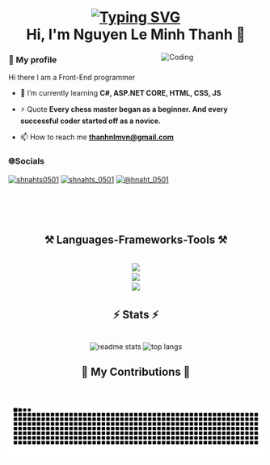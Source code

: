<div class="header" >
  <h1 align="center">
    <a href="https://git.io/typing-svg"><img src="https://readme-typing-svg.herokuapp.com?font=Fira+Code&weight=700&pause=1000&center=true&width=435&lines=Welcome+to+my+GitHub+%F0%9F%92%BB%F0%9F%92%BB!" alt="Typing SVG" /></a>
    <br>
    Hi, I'm Nguyen Le Minh Thanh 👋
  </div>

<img align="right" alt="Coding" width="40%" border-radius="30%" src="https://art.pixilart.com/sr2712ab0b35ecd.gif" style="margin-left: 1.5rem" >
<h3 >📍 My profile</h3>

<p align="left" width="40%">
  Hi there I am a Front-End programmer
  <br>
  
- 🌱 I’m currently learning **C#, ASP.NET CORE, HTML, CSS, JS**

- ⚡ Quote **Every chess master began as a beginner. And every successful coder started off as a novice.**
  
- 📫 How to reach me **thanhnlmvn@gmail.com**
  
</p>
<h3>🌐Socials</h3>
<a href="https://fb.com/shnahts0501" target="blank"><img align="center" src="https://raw.githubusercontent.com/rahuldkjain/github-profile-readme-generator/master/src/images/icons/Social/facebook.svg" alt="shnahts0501" height="30" width="40" /></a>
<a href="https://instagram.com/shnahts_0501" target="blank"><img align="center" src="https://raw.githubusercontent.com/rahuldkjain/github-profile-readme-generator/master/src/images/icons/Social/instagram.svg" alt="shnahts_0501" height="30" width="40" /></a>
<a href="https://www.youtube.com/@hnaht_0501" target="blank"><img align="center" src="https://raw.githubusercontent.com/rahuldkjain/github-profile-readme-generator/master/src/images/icons/Social/youtube.svg" alt="@hnaht_0501" height="30" width="40" /></a>


<br>
<br>
<br>
<br>
<br>

<h2 align="center">⚒️ Languages-Frameworks-Tools ⚒️</h2>
<br/>
<div align="center">
    <img src="https://skillicons.dev/icons?i=cs,html,css,js,java,py" />
    <br>
    <img src="https://skillicons.dev/icons?i=bootstrap,react,sass,tailwind,mysql,nodejs,postman,ts" />
    <br>
    <img src="https://skillicons.dev/icons?i=vscode,notion,git,github,discord,figma,gmail,windows,ps,pr" />
    <br>

<h2 align="center">⚡ Stats ⚡</h2>
<br>
<div align=center>
  <img width=390 src="https://github-readme-stats.vercel.app/api?username=thanhnlm0501&count_private=true&show_icons=true&theme=react&rank_icon=github&border_radius=10" alt="readme stats" />
  <img width=300 src="https://github-readme-stats.vercel.app/api/top-langs?username=thanhnlm0501&hide=HTML&langs_count=8&layout=compact&theme=react&border_radius=10&size_weight=0.5&count_weight=0.5&exclude_repo=github-readme-stats" alt="top langs" />
</div>

<div class="footer" >
  <div align="center">
    <h2>🐍 My Contributions 🐍</h2>
    <br>
  
 ![snake gif](https://github.com/thanhnlmvn/thanhnlmvn/blob/output/github-contribution-grid-snake-dark.svg)
  
  <br/><br/><br/>
  </div>
</div>


